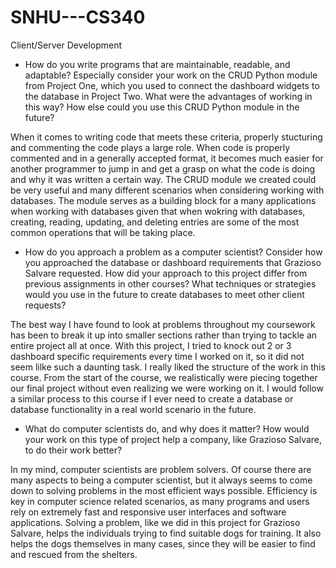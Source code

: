 # SNHU---CS340
Client/Server Development



- How do you write programs that are maintainable, readable, and adaptable? Especially consider your work on the CRUD Python module from Project One, 
which you used to connect the dashboard widgets to the database in Project Two. What were the advantages of working in this way? How else could you use this CRUD Python module in the future?

When it comes to writing code that meets these criteria, properly stucturing and commenting the code plays a large role. When code is properly commented and in a generally accepted format, it becomes much easier
for another programmer to jump in and get a grasp on what the code is doing and why it was written a certain way. The CRUD module we created could be very useful and many different scenarios when considering working with databases.
The module serves as a building block for a many applications when working with databases given that when wokring with databases, creating, reading, updating, and deleting entries are some of
the most common operations that will be taking place.

    
- How do you approach a problem as a computer scientist? Consider how you approached the database or dashboard requirements that Grazioso Salvare requested. 
How did your approach to this project differ from previous assignments in other courses? What techniques or strategies would you use in the future to create databases to meet other client requests?

The best way I have found to look at problems throughout my coursework has been to break it up into smaller sections rather than trying to tackle an entire project all at once.
With this project, I tried to knock out 2 or 3 dashboard specific requirements every time I worked on it, so it did not seem lilke such a daunting task. I really liked
the structure of the work in this course. From the start of the course, we realistically were piecing together our final project without even realizing we were working on it.
I would follow a similar process to this course if I ever need to create a database or database functionality in a real world scenario in the future.

- What do computer scientists do, and why does it matter? How would your work on this type of project help a company, like Grazioso Salvare, to do their work better?

In my mind, computer scientists are problem solvers. Of course there are many aspects to being a computer scientist, but it always seems to come down to solving problems in the most
efficient ways possible. Efficiency is key in computer science related scenarios, as many programs and users rely on extremely fast and responsive user interfaces and software
applications. Solving a problem, like we did in this project for Grazioso Salvare, helps the individuals trying to find suitable dogs for training. It also helps the dogs themselves in many cases,
since they will be easier to find and rescued from the shelters.
